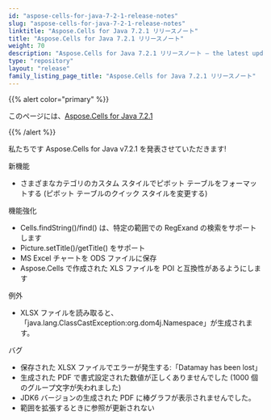 ```yaml
---
id: "aspose-cells-for-java-7-2-1-release-notes"
slug: "aspose-cells-for-java-7-2-1-release-notes"
linktitle: "Aspose.Cells for Java 7.2.1 リリースノート"
title: "Aspose.Cells for Java 7.2.1 リリースノート"
weight: 70
description: "Aspose.Cells for Java 7.2.1 リリースノート – the latest updates and fixes."
type: "repository"
layout: "release"
family_listing_page_title: "Aspose.Cells for Java 7.2.1 リリースノート"
---
```

{{% alert color="primary" %}} 

このページには、[Aspose.Cells for Java 7.2.1](https://releases.aspose.com/cells/java/new-releases/aspose.cells-for-java-7.2.1/)

{{% /alert %}} 

私たちです
Aspose.Cells for Java v7.2.1 を発表させていただきます!

新機能

- さまざまなカテゴリのカスタム スタイルでピボット テーブルをフォーマットする (ピボット テーブルのクイック スタイルを変更する)

機能強化

- Cells.findString()/find() は、特定の範囲での RegExand の検索をサポートします
- Picture.setTitle()/getTitle() をサポート
- MS Excel チャートを ODS ファイルに保存
- Aspose.Cells で作成された XLS ファイルを POI と互換性があるようにします

例外

- XLSX ファイルを読み取ると、「java.lang.ClassCastException:org.dom4j.Namespace」が生成されます。

バグ

- 保存された XLSX ファイルでエラーが発生する:「Datamay has been lost」
- 生成された PDF で書式設定された数値が正しくありませんでした (1000 個のグループ文字が失われました)
- JDK6 バージョンの生成された PDF に棒グラフが表示されませんでした。
- 範囲を拡張するときに参照が更新されない
